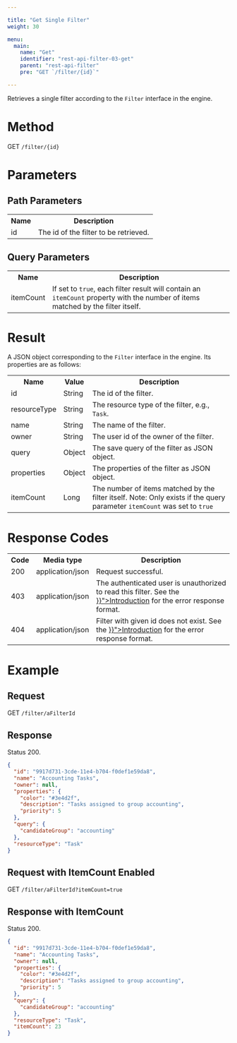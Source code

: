 ```yaml
---

title: "Get Single Filter"
weight: 30

menu:
  main:
    name: "Get"
    identifier: "rest-api-filter-03-get"
    parent: "rest-api-filter"
    pre: "GET `/filter/{id}`"

---
```



Retrieves a single filter according to the `Filter` interface in the engine.


# Method

GET `/filter/{id}`

# Parameters

## Path Parameters

<table class="table table-striped">
  <tr>
    <th>Name</th>
    <th>Description</th>
  </tr>
  <tr>
    <td>id</td>
    <td>The id of the filter to be retrieved.</td>
  </tr>
</table>

## Query Parameters

<table class="table table-striped">
  <tr>
    <th>Name</th>
    <th>Description</th>
  </tr>
  <tr>
    <td>itemCount</td>
    <td>
      If set to <code>true</code>, each filter result will contain an <code>itemCount</code> property
      with the number of items matched by the filter itself.
    </td>
  </tr>
</table>

# Result

A JSON object corresponding to the `Filter` interface in the engine.
Its properties are as follows:

<table class="table table-striped">
  <tr>
    <th>Name</th>
    <th>Value</th>
    <th>Description</th>
  </tr>
  <tr>
    <td>id</td>
    <td>String</td>
    <td>The id of the filter.</td>
  </tr>
  <tr>
    <td>resourceType</td>
    <td>String</td>
    <td>The resource type of the filter, e.g., <code>Task</code>.</td>
  </tr>
  <tr>
    <td>name</td>
    <td>String</td>
    <td>The name of the filter.</td>
  </tr>
  <tr>
    <td>owner</td>
    <td>String</td>
    <td>The user id of the owner of the filter.</td>
  </tr>
  <tr>
    <td>query</td>
    <td>Object</td>
    <td>The save query of the filter as JSON object.</td>
  </tr>
  <tr>
    <td>properties</td>
    <td>Object</td>
    <td>The properties of the filter as JSON object.</td>
  </tr>
  <tr>
    <td>itemCount</td>
    <td>Long</td>
    <td>
      The number of items matched by the filter itself. Note: Only exists if the query parameter
      <code>itemCount</code> was set to <code>true</code>
    </td>
  </tr>
</table>


# Response Codes

<table class="table table-striped">
  <tr>
    <th>Code</th>
    <th>Media type</th>
    <th>Description</th>
  </tr>
  <tr>
    <td>200</td>
    <td>application/json</td>
    <td>Request successful.</td>
  </tr>
  <tr>
    <td>403</td>
    <td>application/json</td>
    <td>
      The authenticated user is unauthorized to read this filter.
      See the <a href="{{< relref "reference/rest/overview/index.md#error-handling" >}}">Introduction</a> for the error response format.
    </td>
  </tr>
  <tr>
    <td>404</td>
    <td>application/json</td>
    <td>
      Filter with given id does not exist. See the
      <a href="{{< relref "reference/rest/overview/index.md#error-handling" >}}">Introduction</a> for the error response format.
    </td>
  </tr>
</table>


# Example

## Request

GET `/filter/aFilterId`

## Response

Status 200.

```json
{
  "id": "9917d731-3cde-11e4-b704-f0def1e59da8",
  "name": "Accounting Tasks",
  "owner": null,
  "properties": {
    "color": "#3e4d2f",
    "description": "Tasks assigned to group accounting",
    "priority": 5
  },
  "query": {
    "candidateGroup": "accounting"
  },
  "resourceType": "Task"
}
```

## Request with ItemCount Enabled

GET `/filter/aFilterId?itemCount=true`

## Response with ItemCount

Status 200.

```json
{
  "id": "9917d731-3cde-11e4-b704-f0def1e59da8",
  "name": "Accounting Tasks",
  "owner": null,
  "properties": {
    "color": "#3e4d2f",
    "description": "Tasks assigned to group accounting",
    "priority": 5
  },
  "query": {
    "candidateGroup": "accounting"
  },
  "resourceType": "Task",
  "itemCount": 23
}
```
